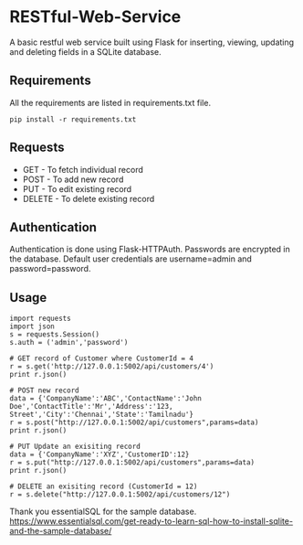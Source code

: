 # RESTful-Web-Service
A basic restful web service built using Flask for inserting, viewing, updating and deleting fields in a SQLite database.


## Requirements
All the requirements are listed in requirements.txt file.

```pip install -r requirements.txt```

## Requests

* GET - To fetch individual record
* POST - To add new record
* PUT - To edit existing record
* DELETE - To delete existing record

## Authentication

Authentication is done using Flask-HTTPAuth. Passwords are encrypted in the database.
Default user credentials are username=admin and password=password.

## Usage
```
import requests
import json
s = requests.Session()
s.auth = ('admin','password')

# GET record of Customer where CustomerId = 4
r = s.get('http://127.0.0.1:5002/api/customers/4')
print r.json()

# POST new record
data = {'CompanyName':'ABC','ContactName':'John Doe','ContactTitle':'Mr','Address':'123, Street','City':'Chennai','State':'Tamilnadu'}
r = s.post("http://127.0.0.1:5002/api/customers",params=data)
print r.json()

# PUT Update an exisiting record
data = {'CompanyName':'XYZ','CustomerID':12}
r = s.put("http://127.0.0.1:5002/api/customers",params=data)
print r.json()

# DELETE an exisiting record (CustomerId = 12)
r = s.delete("http://127.0.0.1:5002/api/customers/12")
```

Thank you essentialSQL for the sample database. 
https://www.essentialsql.com/get-ready-to-learn-sql-how-to-install-sqlite-and-the-sample-database/


